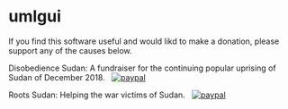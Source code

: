# umlgui

If you find this software useful and would likd to make a donation, please support any of the causes below. <br>


Disobedience Sudan: A fundraiser for the continuing popular uprising of Sudan of December 2018. &nbsp;
[![paypal](https://www.paypalobjects.com/en_US/i/btn/btn_donateCC_LG.gif)](https://www.paypal.com/paypalme/disobediencesudan) <br>
    
Roots Sudan: Helping the war victims of Sudan. &nbsp;
[![paypal](https://www.paypalobjects.com/en_US/i/btn/btn_donateCC_LG.gif)](https://www.paypal.com/GB/fundraiser/charity/3197626)
